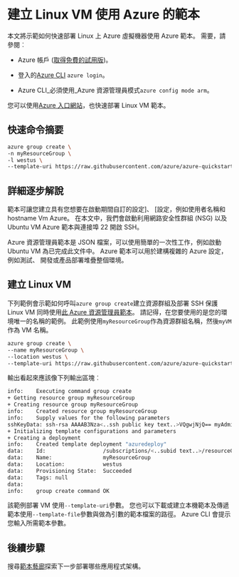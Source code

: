 <properties
    pageTitle="建立使用 Azure 範本 Linux VM |Microsoft Azure"
    description="在使用 Azure 資源管理員範本 Azure Linux VM。"
    services="virtual-machines-linux"
    documentationCenter=""
    authors="vlivech"
    manager="timlt"
    editor=""
    tags="azure-service-management,azure-resource-manager" />

<tags
    ms.service="virtual-machines-linux"
    ms.workload="infrastructure-services"
    ms.tgt_pltfrm="vm-linux"
    ms.devlang="na"
    ms.topic="hero-article"
    ms.date="10/24/2016"
    ms.author="v-livech"/>

# <a name="create-a-linux-vm-using-an-azure-template"></a>建立 Linux VM 使用 Azure 的範本

本文將示範如何快速部署 Linux 上 Azure 虛擬機器使用 Azure 範本。  需要，請參閱︰

- Azure 帳戶 ([取得免費的試用版](https://azure.microsoft.com/pricing/free-trial/))。

- 登入的[Azure CLI](../xplat-cli-install.md) `azure login`。

- Azure CLI_必須使用_Azure 資源管理員模式`azure config mode arm`。

您可以使用[Azure 入口網站](virtual-machines-linux-quick-create-portal.md)，也快速部署 Linux VM 範本。

## <a name="quick-command-summary"></a>快速命令摘要

```bash
azure group create \
-n myResourceGroup \
-l westus \
--template-uri https://raw.githubusercontent.com/azure/azure-quickstart-templates/master/101-vm-sshkey/azuredeploy.json
```

## <a name="detailed-walkthrough"></a>詳細逐步解說

範本可讓您建立具有您想要在啟動期間自訂的設定]、 [設定，例如使用者名稱和 hostname Vm Azure。 在本文中，我們會啟動利用網路安全性群組 (NSG) 以及 Ubuntu VM Azure 範本與連接埠 22 開啟 SSH。

Azure 資源管理員範本是 JSON 檔案，可以使用簡單的一次性工作，例如啟動 Ubuntu VM 為已完成此文件中。  Azure 範本可以用於建構複雜的 Azure 設定，例如測試、 開發或產品部署堆疊整個環境。

## <a name="create-the-linux-vm"></a>建立 Linux VM

下列範例會示範如何呼叫`azure group create`建立資源群組及部署 SSH 保護 Linux VM 同時使用[此 Azure 資源管理員範本](https://raw.githubusercontent.com/Azure/azure-quickstart-templates/master/101-vm-sshkey/azuredeploy.json)。 請記得，在您要使用的是您的環境唯一的名稱的範例。 此範例使用`myResourceGroup`作為資源群組名稱，然後`myVM`作為 VM 名稱。

```bash
azure group create \
--name myResourceGroup \
--location westus \
--template-uri https://raw.githubusercontent.com/azure/azure-quickstart-templates/master/101-vm-sshkey/azuredeploy.json
```

輸出看起來應該像下列輸出區塊︰

```bash
info:    Executing command group create
+ Getting resource group myResourceGroup
+ Creating resource group myResourceGroup
info:    Created resource group myResourceGroup
info:    Supply values for the following parameters
sshKeyData: ssh-rsa AAAAB3Nza<..ssh public key text..>VQgwjNjQ== myAdminUser@myVM
+ Initializing template configurations and parameters
+ Creating a deployment
info:    Created template deployment "azuredeploy"
data:    Id:                  /subscriptions/<..subid text..>/resourceGroups/myResourceGroup
data:    Name:                myResourceGroup
data:    Location:            westus
data:    Provisioning State:  Succeeded
data:    Tags: null
data:
info:    group create command OK
```

該範例部署 VM 使用`--template-uri`參數。  您也可以下載或建立本機範本及傳遞範本使用`--template-file`參數與做為引數的範本檔案的路徑。 Azure CLI 會提示您輸入所需範本參數。

## <a name="next-steps"></a>後續步驟

搜尋[範本藝廊](https://azure.microsoft.com/documentation/templates/)探索下一步部署哪些應用程式架構。
